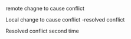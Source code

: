 remote chagne to cause conflict

 Local change to cause conflict
 -resolved conflict


 Resolved conflict second time
